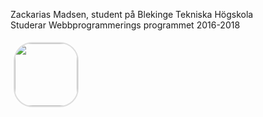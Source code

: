 Zackarias Madsen, student på Blekinge Tekniska Högskola
<br>
Studerar Webbprogrammerings programmet 2016-2018

<img src="../htdocs/img/me.jpg" alt="" style="border-radius:30px; border: 2px solid #ddd; width:100px; height:100px; margin:5px;">
